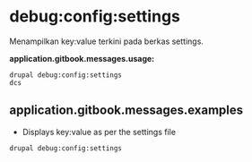 # debug:config:settings
Menampilkan key:value terkini pada berkas settings.

**application.gitbook.messages.usage:**
```
drupal debug:config:settings
dcs
```

## application.gitbook.messages.examples
* Displays key:value as per the settings file
```
drupal debug:config:settings
```
